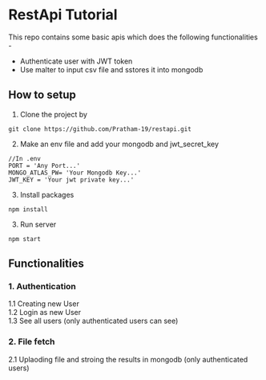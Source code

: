 # RestApi Tutorial
This repo contains some basic apis which does the following functionalities -
- Authenticate user with JWT token 
- Use malter to input csv file and sstores it into mongodb

## How to setup
1. Clone the project by <br>
```
git clone https://github.com/Pratham-19/restapi.git
```
2. Make an env file and add your mongodb and jwt_secret_key
```
//In .env
PORT = 'Any Port...' 
MONGO_ATLAS_PW= 'Your Mongodb Key...' 
JWT_KEY = 'Your jwt private key...'
```
3. Install packages
```
npm install
```
3. Run server
```
npm start 
```

## Functionalities
### 1. Authentication 
1.1 Creating new User <br>
1.2 Login as new User  <br>
1.3 See all users (only authenticated users can see)  <br>
### 2. File fetch
2.1 Uplaoding file and stroing the results in mongodb (only authenticated users)  <br>
